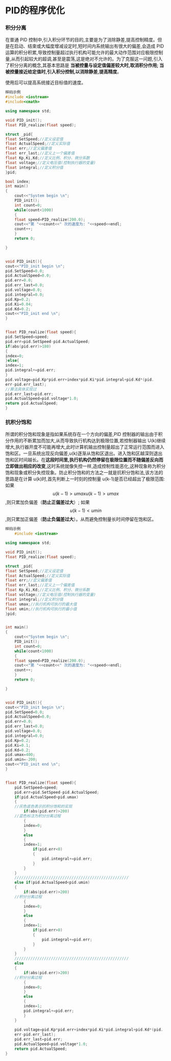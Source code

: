 # PID的程序优化



### 积分分离

在普通 PID 控制中,引入积分环节的目的,主要是为了消除静差,提高控制精度。但是在启动、结束或大幅度增减设定时,短时间内系统输出有很大的偏差,会造成 PID 运算的积分积累,导致控制量超过执行机构可能允许的最大动作范围对应极限控制量,从而引起较大的超调,甚至是震荡,这是绝对不允许的。为了克服这一问题,引入了积分分离的概念,其基本思路是 **当被控量与设定值偏差较大时,取消积分作用; 当被控量接近给定值时,引入积分控制,以消除静差,提高精度**。 

使用后可以提高系统接近目标值的速度。

``` c++
样码示例
#include <iostream>
#include<cmath>

using namespace std;

void PID_init();
float PID_realize(float speed);

struct _pid{
float SetSpeed;//定义设定值
float ActualSpeed;//定义实际值
float err;//定义偏差值
float err_last;//定义上一个偏差值
float Kp,Ki,Kd;//定义比例、积分、微分系数
float voltage;//定义电压值(控制执行器的变量)                                           //因变量
float integral;//定义积分值
}pid;

bool index;
int main()
{
    cout<<"System begin \n";
    PID_init();
    int count=0;
    while(count<1000)
    {
    float speed=PID_realize(200.0);
    cout<<"第 "<<count<<" 次的速度为: "<<speed<<endl;
    count++;
    }
    return 0;

}


void PID_init(){                                                                   //创建初始数值
cout<<"PID_init begin \n";
pid.SetSpeed=0.0;
pid.ActualSpeed=0.0;
pid.err=0.0;
pid.err_last=0.0;
pid.voltage=0.0;
pid.integral=0.0;
pid.Kp=0.2;
pid.Ki=0.04;
pid.Kd=0.2;
cout<<"PID_init end \n";
}


float PID_realize(float speed){
pid.SetSpeed=speed;
pid.err=pid.SetSpeed-pid.ActualSpeed;
if(abs(pid.err)>180)                                                              //判断依据：误差大小
{
index=0;
}else{
index=1;
pid.integral+=pid.err;
}
pid.voltage=pid.Kp*pid.err+index*pid.Ki*pid.integral+pid.Kd*(pid.
err-pid.err_last);
//算法具体实现过
pid.err_last=pid.err;
pid.ActualSpeed=pid.voltage*1.0;
return pid.ActualSpeed;
}


```





### 抗积分饱和

所谓的积分饱和现象是指如果系统存在一个方向的偏差,PID 控制器的输出由于积分作用的不断累加而加大,从而导致执行机构达到极限位置,若控制器输出 U(k)继续增大,执行器开度不可能再增大,此时计算机输出控制量超出了正常运行范围而进入饱和区。一旦系统出现反向偏差,u(k)逐渐从饱和区退出。进入饱和区越深则退出饱和区时间越长。在**这段时间里,执行机构仍然停留在极限位置而不随偏差反向而立即做出相应的改变**,这时系统就像失控一样,造成控制性能恶化,这种现象称为积分饱和现象或积分失控现象。防止积分饱和的方法之一就是抗积分饱和法,该方法的思路是在计算 u(k)时,首先判断上一时刻的控制量 u(k-1)是否已经超出了极限范围: 如果$$u(k−1)>umaxu(k−1)>umax$$,则只累加负偏差（**防止正偏差过大**）; 如果 $$u(k−1)<umin$$,则只累加正偏差（**防止负偏差过大**）。从而避免控制量长时间停留在饱和区。 

``` c++
样码示例
    #include <iostream>

using namespace std;

void PID_init();
float PID_realize(float speed);

struct _pid{
float SetSpeed;//定义设定值
float ActualSpeed;//定义实际值
float err;//定义偏差值
float err_last;//定义上一个偏差值
float Kp,Ki,Kd;//定义比例、积分、微分系数
float voltage;//定义电压值(控制执行器的变量)
float integral;//定义积分值
float umax;//执行机构可执行的最大值
float umin;//执行机构可执行的最小值
}pid;


int main()
{
    cout<<"System begin \n";
    PID_init();
    int count=0;
    while(count<1000)
    {
    float speed=PID_realize(200.0);
    cout<<"第 "<<count<<" 次的速度为: "<<speed<<endl;
    count++;
    }
    return 0;

}


void PID_init(){
cout<<"PID_init begin \n";
pid.SetSpeed=0.0;
pid.ActualSpeed=0.0;
pid.err=0.0;
pid.err_last=0.0;
pid.voltage=0.0;
pid.integral=0.0;
pid.Kp=0.2;
pid.Ki=0.1;
pid.Kd=0.2;
pid.umax=400;
pid.umin=-200;
cout<<"PID_init end \n";
}


float PID_realize(float speed){
    pid.SetSpeed=speed;
    pid.err=pid.SetSpeed-pid.ActualSpeed;
    if(pid.ActualSpeed>pid.umax)                                                      //先尝试抗积分再尝试积分分离
    {
    //灰色底色表示抗积分饱和的实现
   		if(abs(pid.err)>200)                                                          //判断依据：误差
    //蓝色标注为积分分离过程
    	{
   	 	index=0;
    	}
    	else
        {
    	index=1;
   	 		if(pid.err<0)
    		{
    			pid.integral+=pid.err;
    		}
   	 	}
    }
    //////////////////////////////////////////////////
    else if(pid.ActualSpeed<pid.umin)
    {
    	if(abs(pid.err)>200)
    //积分分离过程
    	{
    	index=0;
    	}
        else
        {
    	index=1;
    		if(pid.err>0)
    		{
    			pid.integral+=pid.err;
    		}
    	}
    }
    //////////////////////////////////////////////////
    else
    {
    	if(abs(pid.err)>200)
    //积分分离过程
    	{
    	index=0;
    	}
        else
        {
    	index=1;
    	pid.integral+=pid.err;
    	}
    }
    
    pid.voltage=pid.Kp*pid.err+index*pid.Ki*pid.integral+pid.Kd*(pid.
    err-pid.err_last);
    pid.err_last=pid.err;
    pid.ActualSpeed=pid.voltage*1.0;
    return pid.ActualSpeed;
}

```

